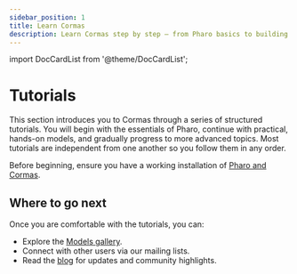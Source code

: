 ```yaml
---
sidebar_position: 1
title: Learn Cormas
description: Learn Cormas step by step — from Pharo basics to building and sharing your first models.
---
```


import DocCardList from '@theme/DocCardList';

# Tutorials

This section introduces you to Cormas through a series of structured tutorials. You will begin with the essentials of Pharo, continue with practical, hands-on models, and gradually progress to more advanced topics. Most tutorials are independent from one another so you follow them in any order.

Before beginning, ensure you have a working installation of [Pharo and Cormas](/download).  

<DocCardList />

## Where to go next

Once you are comfortable with the tutorials, you can:  
- Explore the [Models gallery](/docs/models).  
- Connect with other users via our mailing lists.  
- Read the [blog](/blog) for updates and community highlights.  